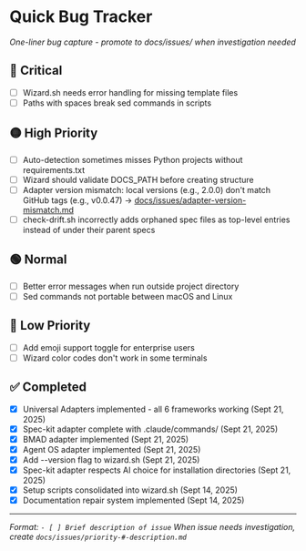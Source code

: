 # Quick Bug Tracker

*One-liner bug capture - promote to docs/issues/ when investigation needed*

## 🔴 Critical
- [ ] Wizard.sh needs error handling for missing template files
- [ ] Paths with spaces break sed commands in scripts

## 🟡 High Priority
- [ ] Auto-detection sometimes misses Python projects without requirements.txt
- [ ] Wizard should validate DOCS_PATH before creating structure
- [ ] Adapter version mismatch: local versions (e.g., 2.0.0) don't match GitHub tags (e.g., v0.0.47) → [docs/issues/adapter-version-mismatch.md](../issues/adapter-version-mismatch.md)
- [ ] check-drift.sh incorrectly adds orphaned spec files as top-level entries instead of under their parent specs

## 🟢 Normal
- [ ] Better error messages when run outside project directory
- [ ] Sed commands not portable between macOS and Linux

## 🔵 Low Priority
- [ ] Add emoji support toggle for enterprise users
- [ ] Wizard color codes don't work in some terminals

## ✅ Completed
- [x] Universal Adapters implemented - all 6 frameworks working (Sept 21, 2025)
- [x] Spec-kit adapter complete with .claude/commands/ (Sept 21, 2025)
- [x] BMAD adapter implemented (Sept 21, 2025)
- [x] Agent OS adapter implemented (Sept 21, 2025)
- [x] Add --version flag to wizard.sh (Sept 21, 2025)
- [x] Spec-kit adapter respects AI choice for installation directories (Sept 21, 2025)
- [x] Setup scripts consolidated into wizard.sh (Sept 14, 2025)
- [x] Documentation repair system implemented (Sept 14, 2025)

---

*Format: `- [ ] Brief description of issue`*
*When issue needs investigation, create `docs/issues/priority-#-description.md`*
